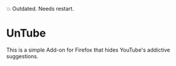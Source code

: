 :boom: Outdated. Needs restart.

UnTube
===========

This is a simple Add-on for Firefox that hides YouTube's addictive suggestions.
